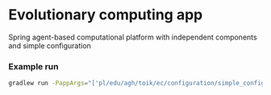 # Evolutionary computing app
Spring agent-based computational platform with independent components and simple configuration 

### Example run
```bash
gradlew run -PappArgs="['pl/edu/agh/toik/ec/configuration/simple_configuration.xml']"
```
